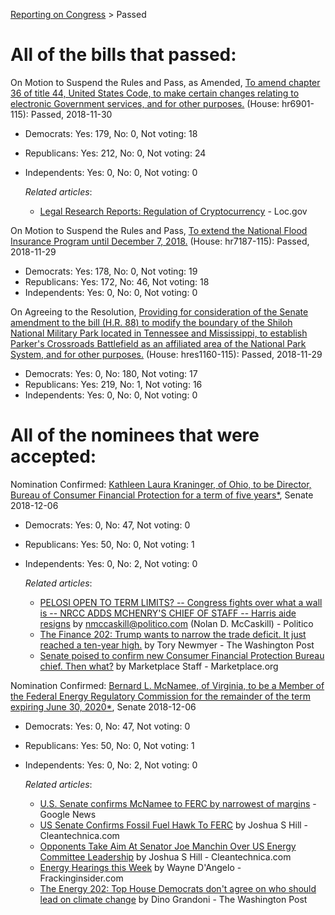 [Reporting on Congress](index.md) &gt; Passed

All of the bills that passed:
============================

On Motion to Suspend the Rules and Pass, as Amended, [To amend chapter 36 of title 44, United States Code, to make certain changes relating to electronic Government services, and for other purposes.](http://clerk.house.gov/evs/2018/roll425.xml) (House: hr6901-115): Passed, 2018-11-30
* Democrats: Yes: 179, No: 0, Not voting: 18
* Republicans: Yes: 212, No: 0, Not voting: 24
* Independents: Yes: 0, No: 0, Not voting: 0

	*Related articles*:
	* [Legal Research Reports: Regulation of Cryptocurrency](https://www.loc.gov/law/help/cryptocurrency/world-survey.php?loclr=ealrr) - Loc.gov

On Motion to Suspend the Rules and Pass, [To extend the National Flood Insurance Program until December 7, 2018.](http://clerk.house.gov/evs/2018/roll424.xml) (House: hr7187-115): Passed, 2018-11-29
* Democrats: Yes: 178, No: 0, Not voting: 19
* Republicans: Yes: 172, No: 46, Not voting: 18
* Independents: Yes: 0, No: 0, Not voting: 0

On Agreeing to the Resolution, [Providing for consideration of the Senate amendment to the bill (H.R. 88) to modify the boundary of the Shiloh National Military Park located in Tennessee and Mississippi, to establish Parker's Crossroads Battlefield as an affiliated area of the National Park System, and for other purposes.](http://clerk.house.gov/evs/2018/roll423.xml) (House: hres1160-115): Passed, 2018-11-29
* Democrats: Yes: 0, No: 180, Not voting: 17
* Republicans: Yes: 219, No: 1, Not voting: 16
* Independents: Yes: 0, No: 0, Not voting: 0

All of the nominees that were accepted:
======================================

Nomination Confirmed: [Kathleen Laura Kraninger, of Ohio, to be Director, Bureau of Consumer Financial Protection for a term of five years*](https://www.senate.gov/legislative/LIS/roll_call_lists/roll_call_vote_cfm.cfm?congress=115&session=2&vote=00255), Senate 2018-12-06
* Democrats: Yes: 0, No: 47, Not voting: 0
* Republicans: Yes: 50, No: 0, Not voting: 1
* Independents: Yes: 0, No: 2, Not voting: 0

	*Related articles*:
	* [PELOSI OPEN TO TERM LIMITS? -- Congress fights over what a wall is -- NRCC ADDS MCHENRY'S CHIEF OF STAFF -- Harris aide resigns](https://www.politico.com/newsletters/huddle/2018/12/06/pelosi-open-to-term-limits-congress-fights-over-what-a-wall-is-nrcc-adds-mchenrys-chief-of-staff-harris-aide-resigns-358688) by nmccaskill@politico.com (Nolan D. McCaskill) - Politico
	* [The Finance 202: Trump wants to narrow the trade deficit. It just reached a ten-year high.](https://www.washingtonpost.com/news/powerpost/paloma/the-finance-202/2018/12/07/the-finance-202-trump-wants-to-narrow-the-trade-deficit-it-just-reached-a-ten-year-high/5c09931e1b326b67caba2b36/) by Tory Newmyer - The Washington Post
	* [Senate poised to confirm new Consumer Financial Protection Bureau chief. Then what?](https://www.marketplace.org/2018/12/03/your-money/senate-poised-confirm-new-consumer-financial-protection-bureau-chief-then-what) by Marketplace Staff - Marketplace.org

Nomination Confirmed: [Bernard L. McNamee, of Virginia, to be a Member of the Federal Energy Regulatory Commission for the remainder of the term expiring June 30, 2020*](https://www.senate.gov/legislative/LIS/roll_call_lists/roll_call_vote_cfm.cfm?congress=115&session=2&vote=00254), Senate 2018-12-06
* Democrats: Yes: 0, No: 47, Not voting: 0
* Republicans: Yes: 50, No: 0, Not voting: 1
* Independents: Yes: 0, No: 2, Not voting: 0

	*Related articles*:
	* [U.S. Senate confirms McNamee to FERC by narrowest of margins](http://feedproxy.google.com/~r/RenewableEnergyNewsRssFeed/~3/0pAXAz2rvTA/u-s-senate-confirms-mcnamee-to-ferc-by-narrowest-of-margins.html) - Google News
	* [US Senate Confirms Fossil Fuel Hawk To FERC](https://cleantechnica.com/2018/12/07/us-senate-confirms-fossil-fuel-hawk-to-ferc/) by Joshua S Hill - Cleantechnica.com
	* [Opponents Take Aim At Senator Joe Manchin Over US Energy Committee Leadership](https://cleantechnica.com/2018/12/06/opponents-take-aim-at-senator-joe-manchin-over-us-energy-committee-leadership/) by Joshua S Hill - Cleantechnica.com
	* [Energy Hearings this Week](https://www.frackinginsider.com/hearings/energy-hearings-week-35/) by Wayne D'Angelo - Frackinginsider.com
	* [The Energy 202: Top House Democrats don't agree on who should lead on climate change](https://www.washingtonpost.com/news/powerpost/paloma/the-energy-202/2018/11/15/the-energy-202-top-house-democrats-don-t-agree-on-who-should-lead-on-climate-change/5becc9f91b326b392905483c/) by Dino Grandoni - The Washington Post

